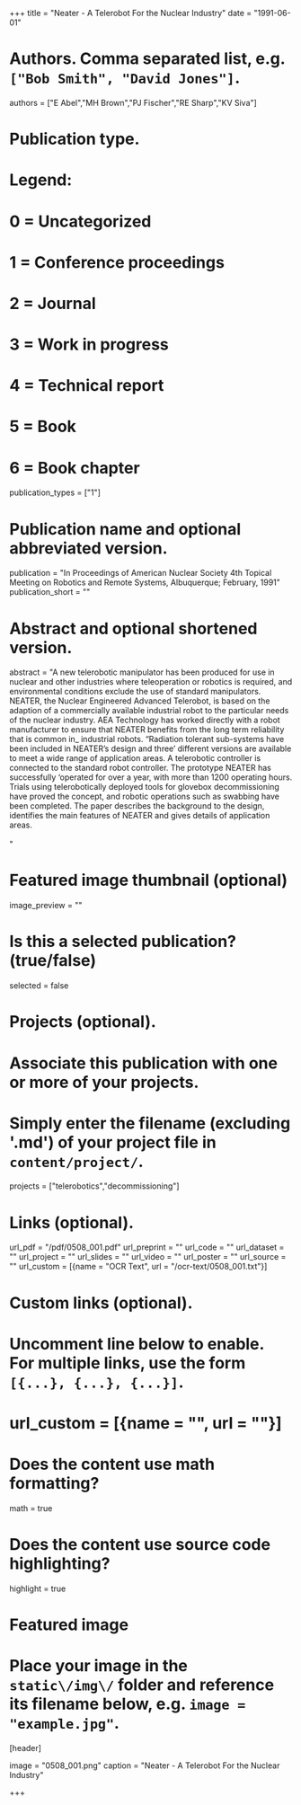 +++
title = "Neater - A Telerobot For the Nuclear Industry" 
date = "1991-06-01"

# Authors. Comma separated list, e.g. `["Bob Smith", "David Jones"]`.
authors = ["E Abel","MH Brown","PJ Fischer","RE Sharp","KV Siva"]

# Publication type.
# Legend:
# 0 = Uncategorized
# 1 = Conference proceedings
# 2 = Journal
# 3 = Work in progress
# 4 = Technical report
# 5 = Book
# 6 = Book chapter
publication_types = ["1"]

# Publication name and optional abbreviated version.
publication = "In Proceedings  of  American  Nuclear  Society  4th  Topical  Meeting  on  Robotics  and Remote Systems, Albuquerque; February, 1991"
publication_short = ""

# Abstract and optional shortened version.
abstract = "A new telerobotic manipulator has been produced for use in nuclear and other industries where teleoperation or robotics is required, and environmental conditions exclude the use of standard manipulators. NEATER, the Nuclear Engineered Advanced Telerobot, is based on the adaption of a commercially available industrial robot to the particular needs of the nuclear industry. AEA Technology has worked directly with a robot manufacturer to ensure that NEATER benefits from the long term reliability that is common in_ industrial robots. “Radiation tolerant sub-systems have been included in NEATER’s design and three’ different versions are available to meet a wide range of application areas. A telerobotic controller is connected to the standard robot controller. The prototype NEATER has successfully ‘operated for over a year, with more than 1200 operating hours. Trials using telerobotically deployed tools for glovebox decommissioning have proved the concept, and robotic operations such as swabbing have been completed. The paper describes the background to the design, identifies the main features of NEATER and gives details of application areas.<br><br>"

# Featured image thumbnail (optional)
image_preview = ""

# Is this a selected publication? (true/false)
selected = false

# Projects (optional).
#   Associate this publication with one or more of your projects.
#   Simply enter the filename (excluding '.md') of your project file in `content/project/`.
projects = ["telerobotics","decommissioning"]

# Links \(optional\).

url_pdf = "/pdf/0508_001.pdf"
url_preprint = ""
url_code = ""
url_dataset = ""
url_project = ""
url_slides = ""
url_video = ""
url_poster = ""
url_source = ""
url_custom = [{name = "OCR Text", url = "/ocr-text/0508_001.txt"}] 

# Custom links (optional).
#   Uncomment line below to enable. For multiple links, use the form `[{...}, {...}, {...}]`.
# url_custom = [{name = "", url = ""}]

# Does the content use math formatting?
math = true

# Does the content use source code highlighting?
highlight = true

# Featured image
# Place your image in the `static\/img\/` folder and reference its filename below, e.g. `image = "example.jpg"`.
[header]

image = "0508_001.png"
caption = "Neater - A Telerobot For the Nuclear Industry"

+++
